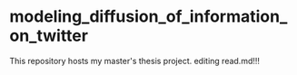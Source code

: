 # modeling_diffusion_of_information_on_twitter
This repository hosts my master's thesis project.
editing read.md!!!
